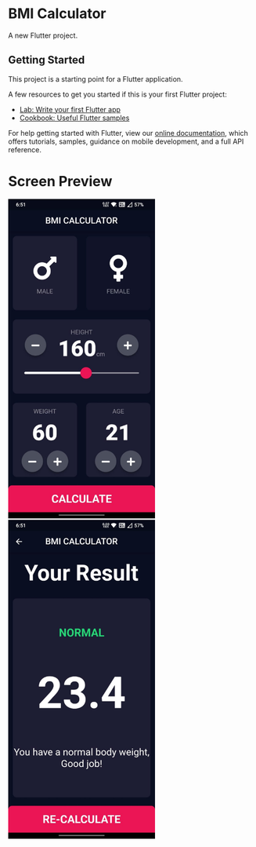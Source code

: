 # BMI Calculator

A new Flutter project.

## Getting Started

This project is a starting point for a Flutter application.

A few resources to get you started if this is your first Flutter project:

- [Lab: Write your first Flutter app](https://flutter.dev/docs/get-started/codelab)
- [Cookbook: Useful Flutter samples](https://flutter.dev/docs/cookbook)

For help getting started with Flutter, view our
[online documentation](https://flutter.dev/docs), which offers tutorials,
samples, guidance on mobile development, and a full API reference.

# Screen Preview
<div>
  <span><img style="width: 300px" src="https://github.com/mayankkantharia/BMI_Calculator_Flutter/blob/main/screenshots/1.jpg"></span>
  <span><img style="width: 300px" src="https://github.com/mayankkantharia/BMI_Calculator_Flutter/blob/main/screenshots/2.jpg"></span>
</div>
